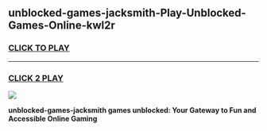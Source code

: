 
## unblocked-games-jacksmith-Play-Unblocked-Games-Online-kwl2r
<h3>
<a href="https://premium76.site?title=unblocked-games-jacksmith&ref=25A">CLICK TO PLAY</a></h3>
<hr>

<h3>
<a href="https://premium76.site?title=unblocked-games-jacksmith&ref=25A">CLICK 2 PLAY</a>
  
</h3>

<a href="https://premium76.site?title=unblocked-games-jacksmith&ref=25A"><img src="https://clearcache.store/games.png"></a>


**unblocked-games-jacksmith games unblocked: Your Gateway to Fun and Accessible Online Gaming**
